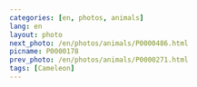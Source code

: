 ```yaml
---
categories: [en, photos, animals]
lang: en
layout: photo
next_photo: /en/photos/animals/P0000486.html
picname: P0000178
prev_photo: /en/photos/animals/P0000271.html
tags: [Cameleon]
---
```


